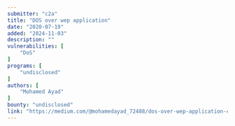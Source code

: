 ```yaml
---
submitter: "c2a"
title: "DOS over wep application"
date: "2020-07-19"
added: "2024-11-03"
description: ""
vulnerabilities: [
    "DoS"
]
programs: [
    "undisclosed"
]
authors: [
    "Mohamed Ayad"
]
bounty: "undisclosed"
link: "https://medium.com/@mohamedayad_72488/dos-over-wep-application-c5176dc29035"
---
```




